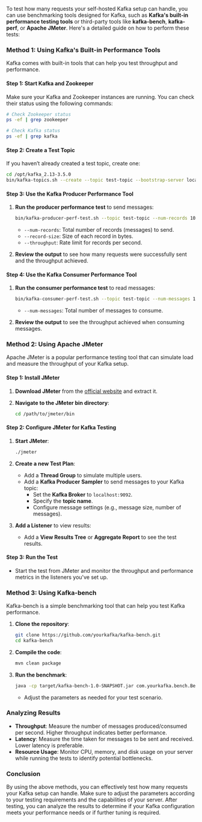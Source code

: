 To test how many requests your self-hosted Kafka setup can handle, you can use benchmarking tools designed for Kafka, such as **Kafka's built-in performance testing tools** or third-party tools like **kafka-bench**, **kafka-perf**, or **Apache JMeter**. Here's a detailed guide on how to perform these tests:

### Method 1: Using Kafka's Built-in Performance Tools

Kafka comes with built-in tools that can help you test throughput and performance.

#### Step 1: Start Kafka and Zookeeper

Make sure your Kafka and Zookeeper instances are running. You can check their status using the following commands:

```bash
# Check Zookeeper status
ps -ef | grep zookeeper

# Check Kafka status
ps -ef | grep kafka
```

#### Step 2: Create a Test Topic

If you haven’t already created a test topic, create one:

```bash
cd /opt/kafka_2.13-3.5.0
bin/kafka-topics.sh --create --topic test-topic --bootstrap-server localhost:9092 --partitions 3 --replication-factor 1
```

#### Step 3: Use the Kafka Producer Performance Tool

1. **Run the producer performance test** to send messages:

   ```bash
   bin/kafka-producer-perf-test.sh --topic test-topic --num-records 100000 --record-size 100 --throughput 1000 --producer-props bootstrap.servers=localhost:9092
   ```

   - `--num-records`: Total number of records (messages) to send.
   - `--record-size`: Size of each record in bytes.
   - `--throughput`: Rate limit for records per second.

2. **Review the output** to see how many requests were successfully sent and the throughput achieved.

#### Step 4: Use the Kafka Consumer Performance Tool

1. **Run the consumer performance test** to read messages:

   ```bash
   bin/kafka-consumer-perf-test.sh --topic test-topic --num-messages 100000 --bootstrap-server localhost:9092
   ```

   - `--num-messages`: Total number of messages to consume.

2. **Review the output** to see the throughput achieved when consuming messages.

### Method 2: Using Apache JMeter

Apache JMeter is a popular performance testing tool that can simulate load and measure the throughput of your Kafka setup.

#### Step 1: Install JMeter

1. **Download JMeter** from the [official website](https://jmeter.apache.org/download_jmeter.cgi) and extract it.

2. **Navigate to the JMeter bin directory**:
   ```bash
   cd /path/to/jmeter/bin
   ```

#### Step 2: Configure JMeter for Kafka Testing

1. **Start JMeter**:
   ```bash
   ./jmeter
   ```

2. **Create a new Test Plan**:
   - Add a **Thread Group** to simulate multiple users.
   - Add a **Kafka Producer Sampler** to send messages to your Kafka topic:
     - Set the **Kafka Broker** to `localhost:9092`.
     - Specify the **topic name**.
     - Configure message settings (e.g., message size, number of messages).

3. **Add a Listener** to view results:
   - Add a **View Results Tree** or **Aggregate Report** to see the test results.

#### Step 3: Run the Test

- Start the test from JMeter and monitor the throughput and performance metrics in the listeners you've set up.

### Method 3: Using Kafka-bench

Kafka-bench is a simple benchmarking tool that can help you test Kafka performance.

1. **Clone the repository**:
   ```bash
   git clone https://github.com/yourkafka/kafka-bench.git
   cd kafka-bench
   ```

2. **Compile the code**:
   ```bash
   mvn clean package
   ```

3. **Run the benchmark**:
   ```bash
   java -cp target/kafka-bench-1.0-SNAPSHOT.jar com.yourkafka.bench.Benchmark --topic test-topic --num-messages 100000 --num-producers 10 --num-consumers 10
   ```

   - Adjust the parameters as needed for your test scenario.

### Analyzing Results

- **Throughput**: Measure the number of messages produced/consumed per second. Higher throughput indicates better performance.
- **Latency**: Measure the time taken for messages to be sent and received. Lower latency is preferable.
- **Resource Usage**: Monitor CPU, memory, and disk usage on your server while running the tests to identify potential bottlenecks.

### Conclusion

By using the above methods, you can effectively test how many requests your Kafka setup can handle. Make sure to adjust the parameters according to your testing requirements and the capabilities of your server. After testing, you can analyze the results to determine if your Kafka configuration meets your performance needs or if further tuning is required.